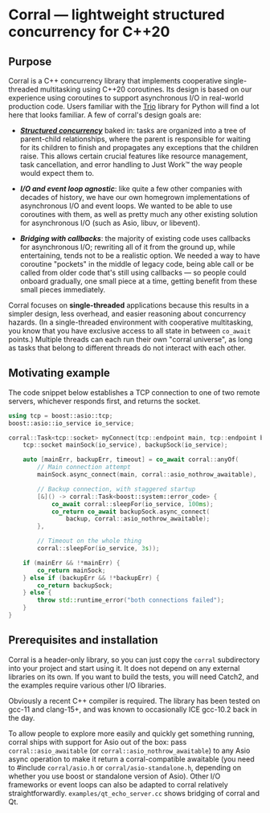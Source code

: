# Corral — lightweight structured concurrency for C++20

## Purpose

Corral is a C++ concurrency library that implements cooperative
single-threaded multitasking using C++20 coroutines. Its design is
based on our experience using coroutines to support asynchronous I/O in
real-world production code. Users familiar with the
[Trio](https://github.com/python-trio/trio) library for Python will
find a lot here that looks familiar. A few of corral's design goals are:

* ***[Structured concurrency](https://vorpus.org/blog/notes-on-structured-concurrency-or-go-statement-considered-harmful/)***
  baked in: tasks are organized into a tree of parent-child
  relationships, where the parent is responsible for waiting for its
  children to finish and propagates any exceptions that the children
  raise.  This allows certain crucial features like resource
  management, task cancellation, and error handling to Just Work™ the
  way people would expect them to.

* ***I/O and event loop agnostic***: like quite a few other
  companies with decades of history, we have our own homegrown
  implementations of asynchronous I/O and event loops. We wanted
  to be able to use coroutines with them, as well as pretty much
  any other existing solution for asynchronous I/O (such as Asio,
  libuv, or libevent).

* ***Bridging with callbacks***: the majority of existing code uses
  callbacks for asynchronous I/O; rewriting all of it from the ground
  up, while entertaining, tends not to be a realistic option.  We
  needed a way to have coroutine "pockets" in the middle of legacy
  code, being able call or be called from older code that's still
  using callbacks — so people could onboard gradually, one small piece
  at a time, getting benefit from these small pieces immediately.

Corral focuses on **single-threaded** applications because this results in
a simpler design, less overhead, and easier reasoning about
concurrency hazards. (In a single-threaded environment with
cooperative multitasking, you know that you have exclusive access to
all state in between `co_await` points.)  Multiple threads can each
run their own "corral universe", as long as tasks that belong to
different threads do not interact with each other.

## Motivating example

The code snippet below establishes a TCP connection to one of two
remote servers, whichever responds first, and returns the socket.

```cpp
using tcp = boost::asio::tcp;
boost::asio::io_service io_service;

corral::Task<tcp::socket> myConnect(tcp::endpoint main, tcp::endpoint backup) {
    tcp::socket mainSock(io_service), backupSock(io_service);

    auto [mainErr, backupErr, timeout] = co_await corral::anyOf(
        // Main connection attempt
        mainSock.async_connect(main, corral::asio_nothrow_awaitable),

        // Backup connection, with staggered startup
        [&]() -> corral::Task<boost::system::error_code> {
            co_await corral::sleepFor(io_service, 100ms);
            co_return co_await backupSock.async_connect(
                backup, corral::asio_nothrow_awaitable);
        },

        // Timeout on the whole thing
        corral::sleepFor(io_service, 3s));

    if (mainErr && !*mainErr) {
        co_return mainSock;
    } else if (backupErr && !*backupErr) {
        co_return backupSock;
    } else {
        throw std::runtime_error("both connections failed");
    }
}
```

## Prerequisites and installation

Corral is a header-only library, so you can just copy the `corral`
subdirectory into your project and start using it. It does not depend
on any external libraries on its own. If you want to build the tests,
you will need Catch2, and the examples require various other I/O libraries.

Obviously a recent C++ compiler is required. The library has been tested on gcc-11
and clang-15+, and was known to occasionally ICE gcc-10.2 back in the day.

To allow people to explore more easily and quickly get something running,
corral ships with support for Asio out of the box: pass
`corral::asio_awaitable` (or `corral::asio_nothrow_awaitable`) to any Asio async
operation to make it return a corral-compatible awaitable (you need
to #include `corral/asio.h` or `corral/asio-standalone.h`, depending on whether
you use boost or standalone version of Asio). Other I/O frameworks
or event loops can also be adapted to corral relatively straightforwardly.
`examples/qt_echo_server.cc` shows bridging of corral and Qt.
